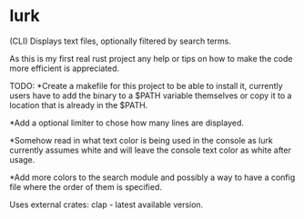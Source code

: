# lurk
(CLI)
Displays text files, optionally filtered by search terms.

As this is my first real rust project any help or tips on how to make the code more efficient is appreciated.



TODO:
*Create a makefile for this project to be able to install it, currently users have to add the binary to a $PATH variable themselves or copy it to a location that is already in the $PATH.

*Add a optional limiter to chose how many lines are displayed.

*Somehow read in what text color is being used in the console as lurk currently assumes white and will leave the console text color as white after usage.

*Add more colors to the search module and possibly a way to have a config file where the order of them is specified.


Uses external crates:
clap - latest available version.
